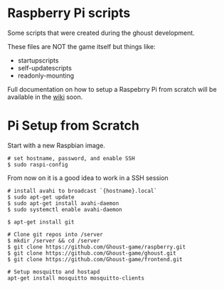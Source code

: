 # Raspberry Pi scripts

Some scripts that were created during the ghoust development.

These files are NOT the game itself but things like:

- startupscripts
- self-updatescripts
- readonly-mounting

Full documentation on how to setup a Raspebrry Pi from scratch will be available in the [wiki](https://github.com/Ghoust-game/raspberry/wiki) soon.


# Pi Setup from Scratch

Start with a new Raspbian image.

    # set hostname, password, and enable SSH
    $ sudo raspi-config

From now on it is a good idea to work in a SSH session

    # install avahi to broadcast `{hostname}.local`
    $ sudo apt-get update
    $ sudo apt-get install avahi-daemon
    $ sudo systemctl enable avahi-daemon

    $ apt-get install git

    # Clone git repos into /server
    $ mkdir /server && cd /server
    $ git clone https://github.com/Ghoust-game/raspberry.git
    $ git clone https://github.com/Ghoust-game/ghoust.git
    $ git clone https://github.com/Ghoust-game/frontend.git

    # Setup mosquitto and hostapd
    apt-get install mosquitto mosquitto-clients
